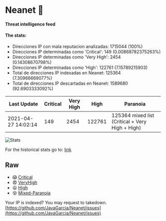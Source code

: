 # Neanet :hocho:
#### Threat intelligence feed
#### The stats:

- Direcciones IP con mala reputacion analizadas: 1715044 (100%)
- Direcciones IP determinadas como 'Critical':  149 (0.00868782375263%)
- Direcciones IP determinadas como 'Very High':  2454 (0.14308670798%)
- Direcciones IP determinadas como 'High':  122761 (7.15789215903)
- Total de direcciones IP indexadas en Neanet:  125364 (7.30966669077%)
- Total de direcciones IP descartadas en Neanet:  1589680 (92.6903333092%)

| Last Update | Critical | Very High | High | Paranoia |
| --- | --- | --- | --- | --- |
| 2021-04-27 14:02:14 | 149 | 2454 | 122761 | 125364 mixed list (Critical + Very High + High)|

![Stats](https://docs.google.com/spreadsheets/d/e/2PACX-1vSnaNMIXVabIpDJjufMlzH7poXnshF3mgd8Is1g9ytUEzVsP5my4Trn8f-xkoLLQ38xpL3HtmUexLo6/pubchart?oid=501124687&format=image)

For the historical stats go to: [link](/stats.csv)
## Raw
- :scream: [Critical](https://raw.githubusercontent.com/JavaGarcia/Neanet/master/blacklists/neanet_critical.txt)
- :fearful: [VeryHigh](https://raw.githubusercontent.com/JavaGarcia/Neanet/master/blacklists/neanet_veryHigh.txtt)
- :frowning: [High](https://raw.githubusercontent.com/JavaGarcia/Neanet/master/blacklists/neanet_high.txt)
- :dizzy_face: [Mixed-Paranoia](https://raw.githubusercontent.com/JavaGarcia/Neanet/master/blacklists/neanet_all.txt)


Your IP is indexed? You may request to takedown. [https://github.com/JavaGarcia/Neanet/issues](https://github.com/JavaGarcia/Neanet/issues)






































































































































































































































































































































































































































































































































































































































































































































































































































































































































































































































































































































































































































































































































































































































































































































































































































































































































































































































































































































































































































































































































































































































































































































































































































































































































































































































































































































































































































































































































































































































































































































































































































































































































































































































































































































































































































































































































































































































































































































































































































































































































































































































































































































































































































































































































































































































































































































































































































































































































































































































































































































































































































































































































































































































































































































































































































































































































































































































































































































































































































































































































